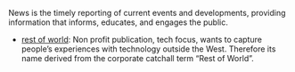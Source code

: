 News is the timely reporting of current events and developments, providing information that informs, educates, and engages the public.

- [rest of world](https://restofworld.org/): Non profit publication, tech focus, wants to capture people’s experiences with technology outside the West. Therefore its name derived from the corporate catchall term “Rest of World”.